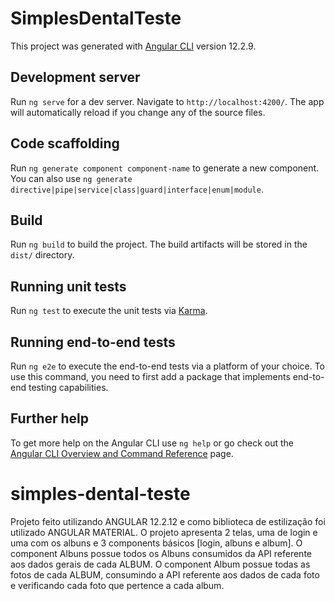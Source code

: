# SimplesDentalTeste

This project was generated with [Angular CLI](https://github.com/angular/angular-cli) version 12.2.9.

## Development server

Run `ng serve` for a dev server. Navigate to `http://localhost:4200/`. The app will automatically reload if you change any of the source files.

## Code scaffolding

Run `ng generate component component-name` to generate a new component. You can also use `ng generate directive|pipe|service|class|guard|interface|enum|module`.

## Build

Run `ng build` to build the project. The build artifacts will be stored in the `dist/` directory.

## Running unit tests

Run `ng test` to execute the unit tests via [Karma](https://karma-runner.github.io).

## Running end-to-end tests

Run `ng e2e` to execute the end-to-end tests via a platform of your choice. To use this command, you need to first add a package that implements end-to-end testing capabilities.

## Further help

To get more help on the Angular CLI use `ng help` or go check out the [Angular CLI Overview and Command Reference](https://angular.io/cli) page.
# simples-dental-teste
Projeto feito utilizando ANGULAR 12.2.12 e como biblioteca de estilização foi utilizado ANGULAR MATERIAL. O projeto apresenta 2 telas, uma de login e uma com os albuns e 3 components básicos [login, albuns e album]. O component Albuns possue todos os Albuns consumidos da API referente aos dados gerais de cada ALBUM. O component Album possue todas as fotos de cada ALBUM, consumindo a API referente aos dados de cada foto e verificando cada foto que pertence a cada album.